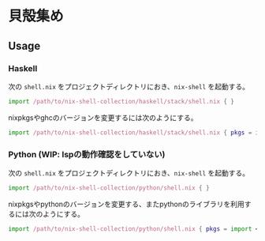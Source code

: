 # 貝殻集め

## Usage

### Haskell
次の `shell.nix` をプロジェクトディレクトリにおき、`nix-shell` を起動する。

```nix
import /path/to/nix-shell-collection/haskell/stack/shell.nix { }
```

nixpkgsやghcのバージョンを変更するには次のようにする。

```nix
import /path/to/nix-shell-collection/haskell/stack/shell.nix { pkgs = import <unstable> {}; ghc-version = "ghc8103"; }
```

### Python (WIP: lspの動作確認をしていない)
次の `shell.nix` をプロジェクトディレクトリにおき、`nix-shell` を起動する。

```nix
import /path/to/nix-shell-collection/python/shell.nix { }
```

nixpkgsやpythonのバージョンを変更する、またpythonのライブラリを利用するには次のようにする。

```nix
import /path/to/nix-shell-collection/python/shell.nix { pkgs = import <unstable> {}; python-version = "python39"; python-libs = (ps: [ps.numpy]); }
```

